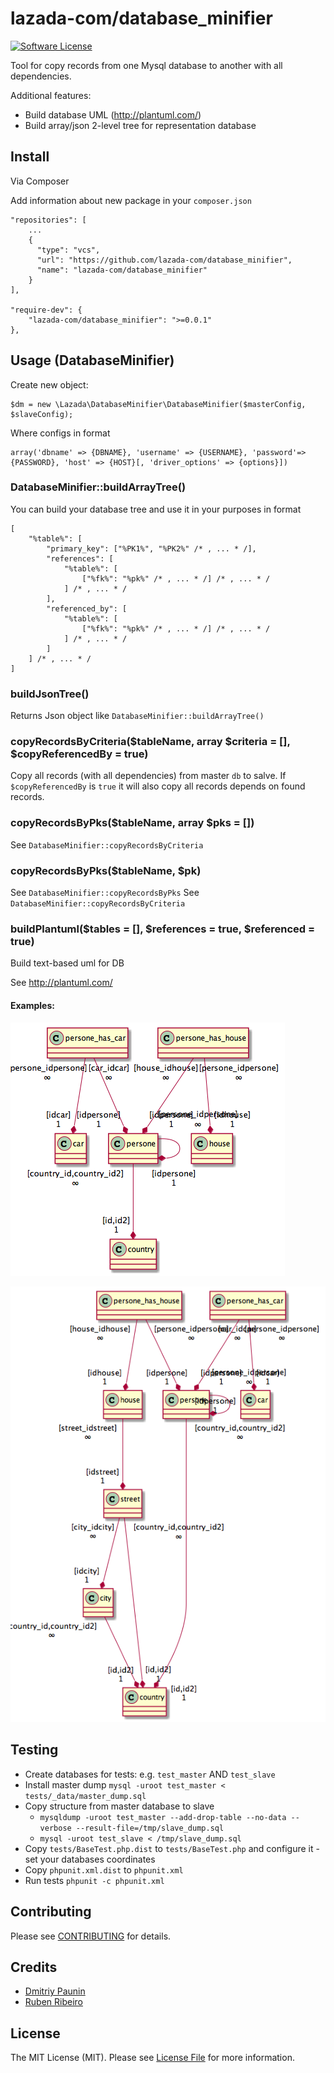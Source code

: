 # lazada-com/database_minifier

[![Software License](https://img.shields.io/badge/license-MIT-brightgreen.svg?style=flat-square)](LICENSE.md)

Tool for copy records from one Mysql database to another with all dependencies.

Additional features:

* Build database UML (http://plantuml.com/)
* Build array/json 2-level tree for representation database

## Install

Via Composer

Add information about new package in your `composer.json`

    "repositories": [
        ...
        {
          "type": "vcs",
          "url": "https://github.com/lazada-com/database_minifier",
          "name": "lazada-com/database_minifier"
        }
    ],
    
    "require-dev": {
        "lazada-com/database_minifier": ">=0.0.1"
    },

## Usage (DatabaseMinifier)

Create new object:

    $dm = new \Lazada\DatabaseMinifier\DatabaseMinifier($masterConfig, $slaveConfig);
    
Where configs in format
    
    array('dbname' => {DBNAME}, 'username' => {USERNAME}, 'password'=> {PASSWORD}, 'host' => {HOST}[, 'driver_options' => {options}])

### DatabaseMinifier::buildArrayTree()

You can build your database tree and use it in your purposes in format 

    [
        "%table%": [
            "primary_key": ["%PK1%", "%PK2%" /* , ... * /],
            "references": [
                "%table%": [
                    ["%fk%": "%pk%" /* , ... * /] /* , ... * /
                ] /* , ... * /
            ],
            "referenced_by": [
                "%table%": [
                    ["%fk%": "%pk%" /* , ... * /] /* , ... * /
                ] /* , ... * /
            ]
        ] /* , ... * /
    ]

### buildJsonTree()

Returns Json object like `DatabaseMinifier::buildArrayTree()`


### copyRecordsByCriteria($tableName, array $criteria = [], $copyReferencedBy = true)

Copy all records (with all dependencies) from master `db` to salve. If `$copyReferencedBy` is `true` it will also copy 
all records depends on found records. 

### copyRecordsByPks($tableName, array $pks = [])

See `DatabaseMinifier::copyRecordsByCriteria` 

### copyRecordsByPks($tableName, $pk)

See `DatabaseMinifier::copyRecordsByPks`
See `DatabaseMinifier::copyRecordsByCriteria`

### buildPlantuml($tables = [], $references = true, $referenced = true)

Build text-based uml for DB

See http://plantuml.com/

#### Examples:  

![Plantuml - Country from test database ](./doc/persone.png)

![Plantuml - Persons from test database  ](./doc/country.png)


## Testing

* Create databases for tests: e.g. `test_master` AND `test_slave`
* Install master dump `mysql -uroot test_master < tests/_data/master_dump.sql`
* Copy structure from master database to slave 
    *  `mysqldump -uroot test_master --add-drop-table --no-data --verbose --result-file=/tmp/slave_dump.sql`
    * `mysql -uroot test_slave < /tmp/slave_dump.sql`
* Copy `tests/BaseTest.php.dist` to `tests/BaseTest.php` and configure it - set your databases coordinates 
* Copy `phpunit.xml.dist` to `phpunit.xml`
* Run tests `phpunit -c phpunit.xml`

## Contributing

Please see [CONTRIBUTING](./CONTRIBUTING.md) for details.

## Credits

- [Dmitriy Paunin](https://github.com/paunin)
- [Ruben Ribeiro](https://github.com/rmribeiro)

## License

The MIT License (MIT). Please see [License File](LICENSE.md) for more information.
